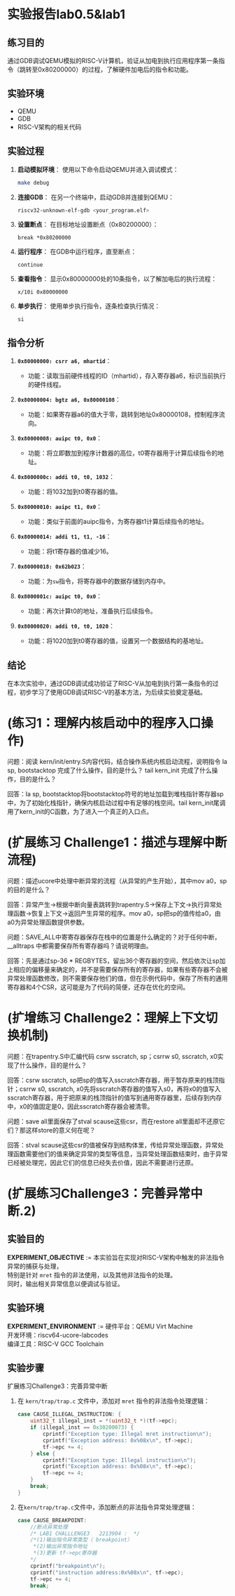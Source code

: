 # 实验报告lab0.5&lab1

## 练习目的
通过GDB调试QEMU模拟的RISC-V计算机，验证从加电到执行应用程序第一条指令（跳转至0x80200000）的过程，了解硬件加电后的指令和功能。

## 实验环境
- QEMU
- GDB
- RISC-V架构的相关代码

## 实验过程

1. **启动模拟环境**：
   使用以下命令启动QEMU并进入调试模式：
   ```bash
   make debug
   ```
2. **连接GDB**：
   在另一个终端中，启动GDB并连接到QEMU：
   ```bash
   riscv32-unknown-elf-gdb <your_program.elf>
   ```

3. **设置断点**：
   在目标地址设置断点（0x80200000）：
   ```gdb
   break *0x80200000
   ```
4. **运行程序**：
   在GDB中运行程序，直至断点：
   ```gdb
   continue
   ```

5. **查看指令**：
   显示0x80000000处的10条指令，以了解加电后的执行流程：
   ```gdb
   x/10i 0x80000000
   ```

6. **单步执行**：
   使用单步执行指令，逐条检查执行情况：
   ```gdb
   si
   ```




## 指令分析




1. **`0x80000000: csrr a6, mhartid`**：
   - 功能：读取当前硬件线程的ID（mhartid），存入寄存器a6，标识当前执行的硬件线程。

2. **`0x80000004: bgtz a6, 0x80000108`**：
   - 功能：如果寄存器a6的值大于零，跳转到地址0x80000108，控制程序流向。

3. **`0x80000008: auipc t0, 0x0`**：
   - 功能：将立即数加到程序计数器的高位，t0寄存器用于计算后续指令的地址。

4. **`0x8000000c: addi t0, t0, 1032`**：
   - 功能：将1032加到t0寄存器的值。

5. **`0x80000010: auipc t1, 0x0`**：
   - 功能：类似于前面的auipc指令，为寄存器t1计算后续指令的地址。

6. **`0x80000014: addi t1, t1, -16`**：
   - 功能：将t1寄存器的值减少16。

7. **`0x80000018: 0x62b023`**：
   - 功能：为`sw`指令，将寄存器中的数据存储到内存中。

8. **`0x8000001c: auipc t0, 0x0`**：
   - 功能：再次计算t0的地址，准备执行后续指令。

9. **`0x80000020: addi t0, t0, 1020`**：
   - 功能：将1020加到t0寄存器的值，设置另一个数据结构的基地址。



## 结论
在本次实验中，通过GDB调试成功验证了RISC-V从加电到执行第一条指令的过程，初步学习了使用GDB调试RISC-V的基本方法，为后续实验奠定基础。



# (练习1：理解内核启动中的程序入口操作)

问题：阅读 kern/init/entry.S内容代码，结合操作系统内核启动流程，说明指令 la sp, bootstacktop 完成了什么操作，目的是什么？ tail kern_init 完成了什么操作，目的是什么？

回答：la sp, bootstacktop将bootstacktop符号的地址加载到堆栈指针寄存器sp中，为了初始化栈指针，确保内核启动过程中有足够的栈空间。tail kern_init尾调用了kern_init的C函数，为了进入一个真正的入口点。



# (扩展练习 Challenge1：描述与理解中断流程)

问题：描述ucore中处理中断异常的流程（从异常的产生开始），其中mov a0，sp的目的是什么？

回答：异常产生->根据中断向量表跳转到trapentry.S->保存上下文->执行异常处理函数->恢复上下文->返回产生异常的程序。mov a0，sp把sp的值传给a0，由a0为异常处理函数提供参数。



问题：SAVE_ALL中寄寄存器保存在栈中的位置是什么确定的？对于任何中断，__alltraps 中都需要保存所有寄存器吗？请说明理由。

回答：先是通过sp-36 * REGBYTES，留出36个寄存器的空间，然后依次让sp加上相应的偏移量来确定的，并不是需要保存所有的寄存器，如果有些寄存器不会被异常处理函数修改，则不需要保存他们的值，但在示例代码中，保存了所有的通用寄存器和4个CSR，这可能是为了代码的简便，还存在优化的空间。



# (扩增练习 Challenge2：理解上下文切换机制)

问题：在trapentry.S中汇编代码 csrw sscratch, sp；csrrw s0, sscratch, x0实现了什么操作，目的是什么？

回答：csrw sscratch, sp把sp的值写入sscratch寄存器，用于暂存原来的栈顶指针；csrrw s0, sscratch, x0先将sscratch寄存器的值写入s0，再将x0的值写入sscratch寄存器，用于把原来的栈顶指针的值写到通用寄存器里，后续存到内存中，x0的值固定是0，因此sscratch寄存器会被清零。



问题：save all里面保存了stval scause这些csr，而在restore all里面却不还原它们？那这样store的意义何在呢？

回答：stval scause这些csr的值被保存到结构体里，传给异常处理函数，异常处理函数需要他们的值来确定异常的类型等信息，当异常处理函数结束时，由于异常已经被处理完，因此它们的信息已经失去价值，因此不需要进行还原。






# (扩展练习Challenge3：完善异常中断.2)
## 实验目的
**EXPERIMENT_OBJECTIVE** := 本实验旨在实现对RISC-V架构中触发的非法指令异常的捕获与处理，  
特别是针对 `mret` 指令的非法使用，以及其他非法指令的处理。  
同时，输出相关异常信息以便调试与验证。

## 实验环境
**EXPERIMENT_ENVIRONMENT** := 硬件平台：QEMU Virt Machine  
开发环境：riscv64-ucore-labcodes  
编译工具：RISC-V GCC Toolchain

## 实验步骤
扩展练习Challenge3：完善异常中断
1. 在 `kern/trap/trap.c` 文件中，添加对 `mret` 指令的非法指令处理逻辑：  
   ```c
   case CAUSE_ILLEGAL_INSTRUCTION: {
       uint32_t illegal_inst = *(uint32_t *)(tf->epc);
       if (illegal_inst == 0x30200073) {
           cprintf("Exception type: Illegal mret instruction\n");
           cprintf("Exception address: 0x%08x\n", tf->epc);
           tf->epc += 4;
       } else {
           cprintf("Exception type: Illegal instruction\n");
           cprintf("Exception address: 0x%08x\n", tf->epc);
           tf->epc += 4;
       }
       break;
   }
   ```
2. 在`kern/trap/trap.c`文件中，添加断点的非法指令异常处理逻辑：

   ```c
   case CAUSE_BREAKPOINT:
       //断点异常处理
       /* LAB1 CHALLLENGE3   2213904 :  */
       /*(1)输出指令异常类型（ breakpoint）
        *(2)输出异常指令地址
        *(3)更新 tf->epc寄存器
       */
       cprintf("breakpoint\n");
       cprintf("instruction address:0x%08x\n", tf->epc);
       tf->epc += 4;
       break;
   ```

